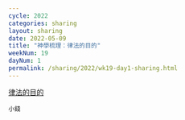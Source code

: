 ```yaml
---
cycle: 2022
categories: sharing
layout: sharing
date: 2022-05-09
title: "神學梳理：律法的目的"
weekNum: 19
dayNum: 1
permalink: /sharing/2022/wk19-day1-sharing.html
---
```


[律法的目的](https://eccseattle.github.io/media/sharing/2022/wk019/2022-05-09-bin.m4a)

`小錢`
